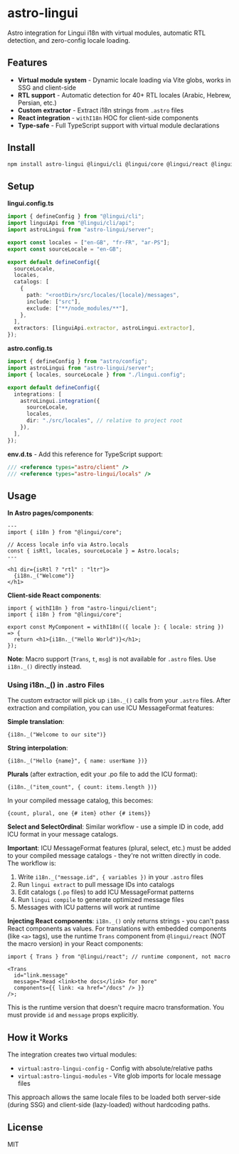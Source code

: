 # astro-lingui

Astro integration for Lingui i18n with virtual modules, automatic RTL detection, and zero-config locale loading.

## Features

- **Virtual module system** - Dynamic locale loading via Vite globs, works in SSG and client-side
- **RTL support** - Automatic detection for 40+ RTL locales (Arabic, Hebrew, Persian, etc.)
- **Custom extractor** - Extract i18n strings from `.astro` files
- **React integration** - `withI18n` HOC for client-side components
- **Type-safe** - Full TypeScript support with virtual module declarations

## Install

```bash
npm install astro-lingui @lingui/cli @lingui/core @lingui/react @lingui/vite-plugin
```

## Setup

**lingui.config.ts**

```ts
import { defineConfig } from "@lingui/cli";
import linguiApi from "@lingui/cli/api";
import astroLingui from "astro-lingui/server";

export const locales = ["en-GB", "fr-FR", "ar-PS"];
export const sourceLocale = "en-GB";

export default defineConfig({
  sourceLocale,
  locales,
  catalogs: [
    {
      path: "<rootDir>/src/locales/{locale}/messages",
      include: ["src"],
      exclude: ["**/node_modules/**"],
    },
  ],
  extractors: [linguiApi.extractor, astroLingui.extractor],
});
```

**astro.config.ts**

```ts
import { defineConfig } from "astro/config";
import astroLingui from "astro-lingui/server";
import { locales, sourceLocale } from "./lingui.config";

export default defineConfig({
  integrations: [
    astroLingui.integration({
      sourceLocale,
      locales,
      dir: "./src/locales", // relative to project root
    }),
  ],
});
```

**env.d.ts** - Add this reference for TypeScript support:

```ts
/// <reference types="astro/client" />
/// <reference types="astro-lingui/locals" />
```

## Usage

**In Astro pages/components**:

```astro
---
import { i18n } from "@lingui/core";

// Access locale info via Astro.locals
const { isRtl, locales, sourceLocale } = Astro.locals;
---

<h1 dir={isRtl ? "rtl" : "ltr"}>
  {i18n._("Welcome")}
</h1>
```

**Client-side React components**:

```tsx
import { withI18n } from "astro-lingui/client";
import { i18n } from "@lingui/core";

export const MyComponent = withI18n(({ locale }: { locale: string }) => {
  return <h1>{i18n._("Hello World")}</h1>;
});
```

**Note**: Macro support (`Trans`, `t`, `msg`) is not available for `.astro` files. Use `i18n._()` directly instead.

### Using i18n.\_() in .astro Files

The custom extractor will pick up `i18n._()` calls from your `.astro` files. After extraction and compilation, you can use ICU MessageFormat features:

**Simple translation**:

```astro
{i18n._("Welcome to our site")}
```

**String interpolation**:

```astro
{i18n._("Hello {name}", { name: userName })}
```

**Plurals** (after extraction, edit your .po file to add the ICU format):

```astro
{i18n._("item_count", { count: items.length })}
```

In your compiled message catalog, this becomes:

```
{count, plural, one {# item} other {# items}}
```

**Select and SelectOrdinal**: Similar workflow - use a simple ID in code, add ICU format in your message catalogs.

**Important**: ICU MessageFormat features (plural, select, etc.) must be added to your compiled message catalogs - they're not written directly in code. The workflow is:

1. Write `i18n._("message.id", { variables })` in your `.astro` files
2. Run `lingui extract` to pull message IDs into catalogs
3. Edit catalogs (`.po` files) to add ICU MessageFormat patterns
4. Run `lingui compile` to generate optimized message files
5. Messages with ICU patterns will work at runtime

**Injecting React components**: `i18n._()` only returns strings - you can't pass React components as values. For translations with embedded components (like `<a>` tags), use the runtime `Trans` component from `@lingui/react` (NOT the macro version) in your React components:

```tsx
import { Trans } from "@lingui/react"; // runtime component, not macro

<Trans
  id="link.message"
  message="Read <link>the docs</link> for more"
  components={{ link: <a href="/docs" /> }}
/>;
```

This is the runtime version that doesn't require macro transformation. You must provide `id` and `message` props explicitly.

## How it Works

The integration creates two virtual modules:

- `virtual:astro-lingui-config` - Config with absolute/relative paths
- `virtual:astro-lingui-modules` - Vite glob imports for locale message files

This approach allows the same locale files to be loaded both server-side (during SSG) and client-side (lazy-loaded) without hardcoding paths.

## License

MIT

